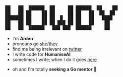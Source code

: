 <h4><pre alt='Howdy'>██   ██  ██████  ██     ██ ██████  ██    ██  
██   ██ ██    ██ ██     ██ ██   ██  ██  ██  
███████ ██    ██ ██  █  ██ ██   ██   ████   
██   ██ ██    ██ ██ ███ ██ ██   ██    ██    
██   ██  ██████   ███ ███  ██████     ██</pre></h4>   

- I'm **Arden** 
- pronouns go [she](https://pronoun.is/she)/[they](https://pronoun.is/they)
- find me being irrelevant on [twitter](https://twitter.com/arrrrrden)
- I write code for **HumaniseAI**
- sometimes I write; when I do it goes [here](https://dev.to/@arrrden)

+ oh and I'm totally **seeking a Go mentor** 🥺
